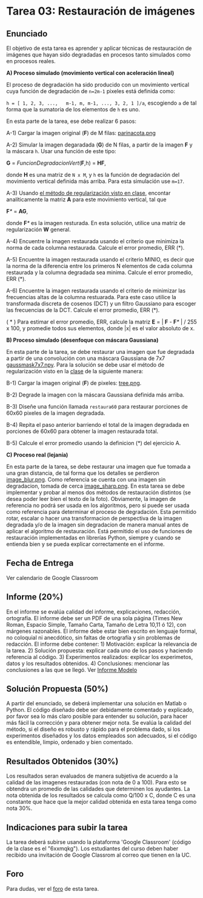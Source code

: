 


# Tarea 03: Restauración de imágenes

## Enunciado
El objetivo de esta tarea es aprender y aplicar técnicas de restauración de imágenes que hayan sido degradadas en procesos tanto simulados como en procesos reales.

**A) Proceso simulado (movimiento vertical con aceleración lineal)**

El proceso de degradación ha sido producido con un movimiento vertical cuya función de degradación de `n=2m-1` pixeles está definida como:

`h = [ 1, 2, 3, ...,   m-1, m, m-1, ..., 3, 2, 1 ]/a`, escogiendo `a` de tal forma que la sumatoria de los elementos de `h` es uno.

En esta parte de la tarea, ese debe realizar 6 pasos:
 
A-1) Cargar la imagen original (**F**) de M filas: [parinacota.png](https://github.com/domingomery/imagenes/blob/master/tareas/Tarea_03/parinacota.png)

A-2) Simular la imagen degaradada (**G**) de N filas, a partir de la imagen **F** y la máscara `h`. Usar una función de este tipo: 
 
 **G** = _FuncionDegradacionVert_(**F**,h) = **HF**, 
 
 donde **H** es una matriz de `N x M`, y `h` es la función de degradación del movimiento vertical definida más arriba. Para esta simulación use `m=17`.

A-3) Usando [el método de regularización visto en clase](https://github.com/domingomery/imagenes#clase-18-ma-26-oct-2021), encontar analíticamente la matriz **A** para este movimiento vertical, tal que 
 
 **F**_*_ = **AG**, 
 
 donde **F**_*_ es la imagen resturada. En esta solución, utilice una matriz de regularización **W** general.
 
A-4) Encuentre la imagen restaurada usando el criterio que minimiza la norma de cada columna restaurada. Calcule el error promedio, ERR (*).

A-5) Encuentre la imagen restaurada usando el criterio MINIO, es decir que la norma de la diferencia entre los primeros N elementos de cada columna restaurada y la columna degradada sea minima. Calcule el error promedio, ERR (*).

A-6) Encuentre la imagen restaurada usando el criterio de minimizar las frecuencias altas de la columna restuarada. Para este caso utilice la transformada discreta de cosenos (DCT) y un filtro Gaussiano para escoger las frecuencias de la DCT. Calcule el error promedio, ERR (*).


( * ) Para estimar el error promedio, ERR, calcule la matriz **E** = | **F** - **F**_*_ | / 255 x 100, y promedie todos sus elementos, donde |x| es el valor absoluto de x.


**B) Proceso simulado (desenfoque con máscara Gaussiana)**

 En esta parte de la tarea, se debe restaurar una imagen que fue degradada a partir de una convolución con una máscara Gaussiana de 7x7 [gaussmask7x7.npy](https://github.com/domingomery/imagenes/blob/master/tareas/Tarea_03/gaussmask7x7.npy). Para la solución se debe usar el método de regularización visto en la [clase](https://github.com/domingomery/imagenes#clase-20-ma-02-nov-2021) de la siguiente manera:

B-1) Cargar la imagen original (**F**) de pixeles: [tree.png](https://github.com/domingomery/imagenes/blob/master/tareas/Tarea_03/tree.png).

B-2) Degrade la imagen con la máscara Gaussiana definida más arriba.

B-3) Diseñe una función llamada `restaura60` para restaurar porciones de 60x60 pixeles de la imagen degradada.

B-4) Repita el paso anterior barriendo el total de la imagen degradada en porciones de 60x60 para obtener la imagen restaurada total.

B-5) Calcule el error promedio usando la definicion (*) del ejercicio A. 


**C) Proceso real (lejanía)**

 En esta parte de la tarea, se debe restaurar una imagen que fue tomada a una gran distancia, de tal forma que los detalles se perdieron [image_blur.png](https://github.com/domingomery/imagenes/blob/master/tareas/Tarea_03/image_blur.png). Como referencia se cuenta con una imagen sin degradacion, tomada de cerca [image_sharp.png](https://github.com/domingomery/imagenes/blob/master/tareas/Tarea_03/image_sharp.png). En esta tarea se debe implementar y probar al menos dos métodos de restauración distintos (se desea poder leer bien el texto de la foto). Obviamente, la imagen de referencia no podrá ser usada en los algoritmos, pero si puede ser usada como referencia para determinar el proceso de degradación. Esta permitido rotar, escalar o hacer una transformacion de perspectiva de la imagen degradada y/o de la imagen sin degradacion  de manera manual antes de aplicar el algoritmo de restauración. Está permitido el uso de funciones de restauración implementadas en librerías Python, siempre y cuando se entienda bien y se pueda explicar correctamente en el informe.



## Fecha de Entrega
Ver calendario de Google Classroom

## Informe (20%)
En el informe se evalúa calidad del informe, explicaciones, redacción, ortografía. El informe debe ser un PDF de una sola página (Times New Roman, Espacio Simple, Tamaño Carta, Tamaño de Letra 10,11 ó 12), con márgenes razonables. El informe debe estar bien escrito en lenguaje formal, no coloquial ni anecdótico, sin faltas de ortografía y sin problemas de redacción. El informe debe contener: 1) Motivación: explicar la relevancia de la tarea. 2) Solución propuesta: explicar cada uno de los pasos y haciendo referencia al código. 3) Experimentos realizados: explicar los experimetos, datos y los resultados obtenidos. 4) Conclusiones: mencionar las conclusiones a las que se llegó. Ver [Informe Modelo](https://github.com/domingomery/imagenes/blob/master/tareas/TareaModelo.pdf)

## Solución Propuesta (50%)
A partir del enunciado, se deberá implementar una solución en Matlab o Python. El código diseñado debe ser debidamente comentado y explicado, por favor sea lo más claro posible para entender su solución, para hacer más fácil la corrección y para obtener mejor nota. Se evalúa la calidad del método, si el diseño es robusto y rápido para el problema dado, si los experimentos diseñados y los datos empleados son adecuados, si el código es entendible, limpio, ordenado y bien comentado.

## Resultados Obtenidos (30%)
Los resultados seran evaluados de manera subjetiva de acuerdo a la calidad de las imagenes restauradas (con nota de 0 a 100). Para esto se obtendra un promedio de las calidades que determinen los ayudantes. La nota obtenida de los resultados se calcula como Q/100 x C, donde C es una constante que hace que la mejor calidad obtenida en esta tarea tenga como nota 30%. 


## Indicaciones para subir la tarea
La tarea deberá subirse usando la plataforma 'Google Classroom' (código de la clase es el "6xxmqkg"). Los estudiantes del curso deben haber recibido una invitación de Google Classrom al correo que tienen en la UC.

## Foro
Para dudas, ver el [foro](https://github.com/domingomery/imagenes/issues/11) de esta tarea.
